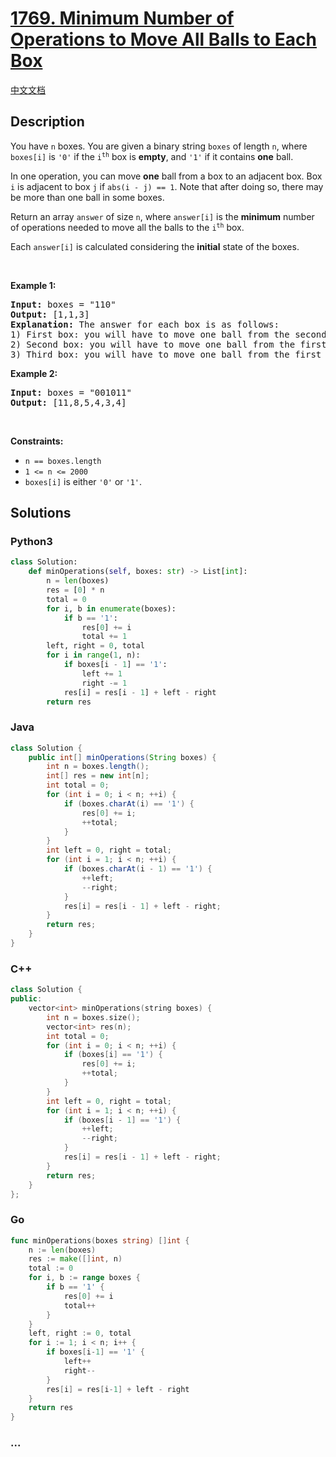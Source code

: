 # [1769. Minimum Number of Operations to Move All Balls to Each Box](https://leetcode.com/problems/minimum-number-of-operations-to-move-all-balls-to-each-box)

[中文文档](/solution/1700-1799/1769.Minimum%20Number%20of%20Operations%20to%20Move%20All%20Balls%20to%20Each%20Box/README.md)

## Description

<p>You have <code>n</code> boxes. You are given a binary string <code>boxes</code> of length <code>n</code>, where <code>boxes[i]</code> is <code>&#39;0&#39;</code> if the <code>i<sup>th</sup></code> box is <strong>empty</strong>, and <code>&#39;1&#39;</code> if it contains <strong>one</strong> ball.</p>

<p>In one operation, you can move <strong>one</strong> ball from a box to an adjacent box. Box <code>i</code> is adjacent to box <code>j</code> if <code>abs(i - j) == 1</code>. Note that after doing so, there may be more than one ball in some boxes.</p>

<p>Return an array <code>answer</code> of size <code>n</code>, where <code>answer[i]</code> is the <strong>minimum</strong> number of operations needed to move all the balls to the <code>i<sup>th</sup></code> box.</p>

<p>Each <code>answer[i]</code> is calculated considering the <strong>initial</strong> state of the boxes.</p>

<p>&nbsp;</p>
<p><strong class="example">Example 1:</strong></p>

<pre>
<strong>Input:</strong> boxes = &quot;110&quot;
<strong>Output:</strong> [1,1,3]
<strong>Explanation:</strong> The answer for each box is as follows:
1) First box: you will have to move one ball from the second box to the first box in one operation.
2) Second box: you will have to move one ball from the first box to the second box in one operation.
3) Third box: you will have to move one ball from the first box to the third box in two operations, and move one ball from the second box to the third box in one operation.
</pre>

<p><strong class="example">Example 2:</strong></p>

<pre>
<strong>Input:</strong> boxes = &quot;001011&quot;
<strong>Output:</strong> [11,8,5,4,3,4]</pre>

<p>&nbsp;</p>
<p><strong>Constraints:</strong></p>

<ul>
	<li><code>n == boxes.length</code></li>
	<li><code>1 &lt;= n &lt;= 2000</code></li>
	<li><code>boxes[i]</code> is either <code>&#39;0&#39;</code> or <code>&#39;1&#39;</code>.</li>
</ul>

## Solutions

<!-- tabs:start -->

### **Python3**

```python
class Solution:
    def minOperations(self, boxes: str) -> List[int]:
        n = len(boxes)
        res = [0] * n
        total = 0
        for i, b in enumerate(boxes):
            if b == '1':
                res[0] += i
                total += 1
        left, right = 0, total
        for i in range(1, n):
            if boxes[i - 1] == '1':
                left += 1
                right -= 1
            res[i] = res[i - 1] + left - right
        return res
```

### **Java**

```java
class Solution {
    public int[] minOperations(String boxes) {
        int n = boxes.length();
        int[] res = new int[n];
        int total = 0;
        for (int i = 0; i < n; ++i) {
            if (boxes.charAt(i) == '1') {
                res[0] += i;
                ++total;
            }
        }
        int left = 0, right = total;
        for (int i = 1; i < n; ++i) {
            if (boxes.charAt(i - 1) == '1') {
                ++left;
                --right;
            }
            res[i] = res[i - 1] + left - right;
        }
        return res;
    }
}
```

### **C++**

```cpp
class Solution {
public:
    vector<int> minOperations(string boxes) {
        int n = boxes.size();
        vector<int> res(n);
        int total = 0;
        for (int i = 0; i < n; ++i) {
            if (boxes[i] == '1') {
                res[0] += i;
                ++total;
            }
        }
        int left = 0, right = total;
        for (int i = 1; i < n; ++i) {
            if (boxes[i - 1] == '1') {
                ++left;
                --right;
            }
            res[i] = res[i - 1] + left - right;
        }
        return res;
    }
};
```

### **Go**

```go
func minOperations(boxes string) []int {
	n := len(boxes)
	res := make([]int, n)
	total := 0
	for i, b := range boxes {
		if b == '1' {
			res[0] += i
			total++
		}
	}
	left, right := 0, total
	for i := 1; i < n; i++ {
		if boxes[i-1] == '1' {
			left++
			right--
		}
		res[i] = res[i-1] + left - right
	}
	return res
}
```

### **...**

```

```

<!-- tabs:end -->

